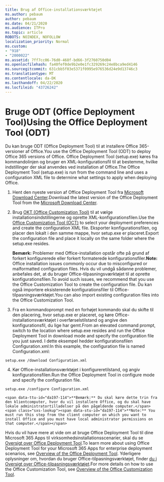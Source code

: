 ```yaml
---
title: Brug af Office-installationsværktøjet
ms.author: pebaum
author: pebaum
ms.date: 04/21/2020
ms.audience: ITPro
ms.topic: article
ROBOTS: NOINDEX, NOFOLLOW
localization_priority: Normal
ms.custom:
- "918"
- "2000022"
ms.assetid: 7ff7cc06-76d0-468f-bd66-3f2760750d04
ms.openlocfilehash: fa40fef0de9b2e0e1fc329269c24e8bca9ed4146
ms.sourcegitcommit: 631cbb5f03e5371f0995e976536d24e9d13746c3
ms.translationtype: MT
ms.contentlocale: da-DK
ms.lasthandoff: 04/22/2020
ms.locfileid: "43726242"
---
```

# <a name="using-the-office-deployment-tool-odt"></a><span data-ttu-id="da197-102">Bruge ODT (Office Deployment Tool)</span><span class="sxs-lookup"><span data-stu-id="da197-102">Using the Office Deployment Tool (ODT)</span></span>

<span data-ttu-id="da197-103">Du kan bruge ODT (Office Deployment Tool) til at installere Office 365-versioner af Office.</span><span class="sxs-lookup"><span data-stu-id="da197-103">You use the Office Deployment Tool (ODT) to deploy Office 365 versions of Office.</span></span> <span data-ttu-id="da197-104">Office Deployment Tool (setup.exe) køres fra kommandolinjen og bruger en XML-konfigurationsfil til at bestemme, hvilke indstillinger der skal anvendes ved installation af Office.</span><span class="sxs-lookup"><span data-stu-id="da197-104">The Office Deployment Tool (setup.exe) is run from the command line and uses a configuration XML file to determine what settings to apply when deploying Office.</span></span>
  
1. <span data-ttu-id="da197-105">Hent den nyeste version af Office Deployment Tool fra [Microsoft Download Center](https://go.microsoft.com/fwlink/p/?LinkID=626065).</span><span class="sxs-lookup"><span data-stu-id="da197-105">Download the latest version of the Office Deployment Tool from the [Microsoft Download Center](https://go.microsoft.com/fwlink/p/?LinkID=626065).</span></span>

2. <span data-ttu-id="da197-106">Brug [OKT (Office Customization Tool)](https://config.office.com) til at vælge installationsindstillingerne og oprette XML-konfigurationsfilen.</span><span class="sxs-lookup"><span data-stu-id="da197-106">Use the [Office Customization Tool (OCT)](https://config.office.com) to select your deployment preferences and create the configuration XML file.</span></span> <span data-ttu-id="da197-107">Eksporter konfigurationsfilen, og placer den lokalt i den samme mappe, hvor setup.exe er placeret.</span><span class="sxs-lookup"><span data-stu-id="da197-107">Export the configuration file and place it locally on the same folder where the setup.exe resides.</span></span>

    <span data-ttu-id="da197-108">**Bemærk:** Problemer med Office-installation opstår ofte på grund af forkert konfigurerede eller forkert formaterede konfigurationsfiler.</span><span class="sxs-lookup"><span data-stu-id="da197-108">**Note:** Office installation issues commonly occur due to misconfigured or malformatted configuration files.</span></span> <span data-ttu-id="da197-109">Hvis du vil undgå sådanne problemer, anbefales det, at du bruger Office-tilpasningsværktøjet til at oprette konfigurationsfilen.</span><span class="sxs-lookup"><span data-stu-id="da197-109">To avoid such issues, we recommend that you use the Office Customization Tool to create the configuration file.</span></span> <span data-ttu-id="da197-110">Du kan også importere eksisterende konfigurationsfiler til Office-tilpasningsværktøjet.</span><span class="sxs-lookup"><span data-stu-id="da197-110">You can also import existing configuration files into the Office Customization Tool.</span></span>

3. <span data-ttu-id="da197-111">Fra en kommandoprompt med en forhøjet kommando skal du skifte til den placering, hvor setup.exe er placeret, og køre Office-installationsværktøjet i overførselstilstand og angive den konfigurationsfil, du lige har gemt.</span><span class="sxs-lookup"><span data-stu-id="da197-111">From an elevated command prompt, switch to the location where setup.exe resides and run the Office Deployment Tool in download mode and specify the configuration file you just saved.</span></span> <span data-ttu-id="da197-112">I dette eksempel hedder konfigurationsfilen Configuration.xml:</span><span class="sxs-lookup"><span data-stu-id="da197-112">In this example, the configuration file is named Configuration.xml:</span></span>
    
  ```
  setup.exe /download Configuration.xml  
  ```

4. <span data-ttu-id="da197-113">Kør Office-installationsværktøjet i konfigureretilstand, og angiv konfigurationsfilen.</span><span class="sxs-lookup"><span data-stu-id="da197-113">Run the Office Deployment Tool in configure mode and specify the configuration file.</span></span>
    
  ```
  setup.exe /configure Configuration.xml
  ```

    <span data-ttu-id="da197-114">**Bemærk:** Du skal køre dette trin fra den klientcomputer, hvor du vil installere Office, og du skal have lokale administratortilladelser på den pågældende computer.</span><span class="sxs-lookup"><span data-stu-id="da197-114">**Note:** You must run this step from the client computer on which you want to install Office and you must have local administrator permissions on that computer.</span></span>

<span data-ttu-id="da197-115">Hvis du vil have mere at vide om at bruge Office Deployment Tool til dine Microsoft 365 Apps til virksomhedsinstallationsscenarier, skal du se [Oversigt over Office Deployment Tool](https://docs.microsoft.com/deployoffice/overview-of-the-office-2016-deployment-tool).</span><span class="sxs-lookup"><span data-stu-id="da197-115">To learn more about using Office Deployment Tool for your Microsoft 365 Apps for enterprise deployment scenarios, see [Overview of the Office Deployment Tool](https://docs.microsoft.com/deployoffice/overview-of-the-office-2016-deployment-tool).</span></span> <span data-ttu-id="da197-116">Yderligere oplysninger om, hvordan du bruger Office-tilpasningsværktøjet, finder [du i Oversigt over Office-tilpasningsværktøjet](https://docs.microsoft.com/DeployOffice/overview-of-the-office-customization-tool-for-click-to-run).</span><span class="sxs-lookup"><span data-stu-id="da197-116">For more details on how to use the Office Customization Tool, see [Overview of the Office Customization Tool](https://docs.microsoft.com/DeployOffice/overview-of-the-office-customization-tool-for-click-to-run).</span></span>
